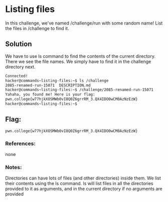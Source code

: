# Listing files
In this challenge, we've named /challenge/run with some random name! List the files in /challenge to find it.

## Solution
We have to use ls command to find the contents of the current directory. There we see the file names. We simply have to find it in the challenge directory next.

```sh
Connected!
hacker@commands~listing-files:~$ ls /challenge
2085-renamed-run-15071  DESCRIPTION.md
hacker@commands~listing-files:~$ /challenge/2085-renamed-run-15071
Yahaha, you found me! Here is your flag:
pwn.college{w77hjkXOSMWb0vI8Q0Z6grrRM_3.QX4IDO0wCM0AzNzEzW}
hacker@commands~listing-files:~$
```

## Flag: 

```
pwn.college{w77hjkXOSMWb0vI8Q0Z6grrRM_3.QX4IDO0wCM0AzNzEzW}
```

### References:
none

### Notes:
Directories can have lots of files (and other directories) inside them. We list their contents using the ls command. ls will list files in all the directories provided to it as arguments, and in the current directory if no arguments are provided
